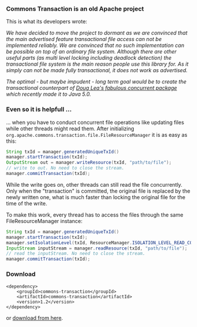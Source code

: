 
### Commons Transaction is an old Apache project

This is what its developers wrote:

<i>We have decided to move the project to dormant as we are convinced that the main
advertised feature <i>transactional file access</i> can not be implemented reliably.
We are convinced that no such implementation can be possible on top of an ordinary file system.
Although there are other useful parts (as multi
level locking including deadlock detection) the transactional file
system is the main reason people use this library for. As it simply
can not be made fully transactional, it does not work as advertised.</i>

<i>The optimal - but maybe impudent - long term goal would be to create the transactional counterpart
of <a class="externalLink" href="http://gee.cs.oswego.edu/dl/classes/EDU/oswego/cs/dl/util/concurrent/intro.html">Doug
Lea's fabulous concurrent package</a> which recently made it to Java 5.0.</i>

### Even so it is helpfull ...

... when you have to conduct concurrent file operations like updating files while other threads might read them. After initializing `org.apache.commons.transaction.file.FileResourceManager` it is as easy as this:

```java
String txId = manager.generatedUniqueTxId()
manager.startTransaction(txId);
OutputStream out = manager.writeResource(txId, "path/to/file");
// write to out. No need to close the stream.
manager.commitTransaction(txId);
```
While the write goes on, other threads can still read the file concurrently. Only when the "transaction" is committed, the original file is replaced by the newly written one, what is much faster than locking the original file for the time of the write. 

To make this work, every thread has to access the files through the same FileResourceManager instance:
 
```java
String txId = manager.generatedUniqueTxId()
manager.startTransaction(txId);
manager.setIsolationLevel(txId, ResourceManager.ISOLATION_LEVEL_READ_COMMITTED);
InputStream inputStream = manager.readResource(txId, "path/to/file");
// read the inputStream. No need to close the stream.
manager.commitTransaction(txId);
 ```
### Download
```
<dependency>
    <groupId>commons-transaction</groupId>
    <artifactId>commons-transaction</artifactId>
    <version>1.2</version>
</dependency>
```
or [download from here](https://search.maven.org/search?q=a:commons-transaction).
